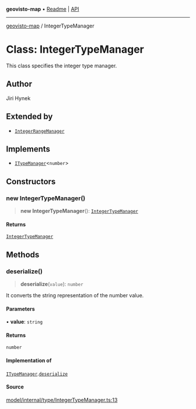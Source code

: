 **geovisto-map** • [Readme](../README.md) \| [API](../globals.md)

***

[geovisto-map](../README.md) / IntegerTypeManager

# Class: IntegerTypeManager

This class specifies the integer type manager.

## Author

Jiri Hynek

## Extended by

- [`IntegerRangeManager`](IntegerRangeManager.md)

## Implements

- [`ITypeManager`](../interfaces/ITypeManager.md)\<`number`\>

## Constructors

### new IntegerTypeManager()

> **new IntegerTypeManager**(): [`IntegerTypeManager`](IntegerTypeManager.md)

#### Returns

[`IntegerTypeManager`](IntegerTypeManager.md)

## Methods

### deserialize()

> **deserialize**(`value`): `number`

It converts the string representation of the number value.

#### Parameters

• **value**: `string`

#### Returns

`number`

#### Implementation of

[`ITypeManager`](../interfaces/ITypeManager.md).[`deserialize`](../interfaces/ITypeManager.md#deserialize)

#### Source

[model/internal/type/IntegerTypeManager.ts:13](https://github.com/geovisto/geovisto-map/blob/5ee2cb5d45c19062fc8fc6beefa2848c076518b6/src/model/internal/type/IntegerTypeManager.ts#L13)
